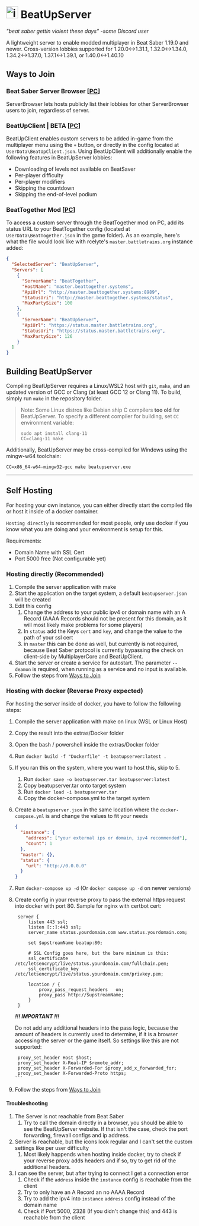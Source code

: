 <img style="height:1.152em" src="https://user-images.githubusercontent.com/25163630/227527749-e3b5934e-b3ed-423f-b88f-4a785699f6af.png" alt="icon"> BeatUpServer
============
*"beat saber gettin violent these days" -some Discord user*

A lightweight server to enable modded multiplayer in Beat Saber 1.19.0 and newer. Cross-version lobbies supported for 1.20.0<->1.31.1, 1.32.0<->1.34.0, 1.34.2<->1.37.0, 1.37.1<->1.39.1, or 1.40.0<->1.40.10

Ways to Join
------------

### Beat Saber Server Browser \[[PC](https://github.com/roydejong/BeatSaberServerBrowser#installation)\]
ServerBrowser lets hosts publicly list their lobbies for other ServerBrowser users to join, regardless of server.

### BeatUpClient | BETA \[[PC](https://github.com/rcelyte/BeatUpRcelyte/releases)\]
BeatUpClient enables custom servers to be added in-game from the multiplayer menu using the `+` button, or directly in the config located at `UserData\BeatUpClient.json`. Using BeatUpClient will additionally enable the following features in BeatUpServer lobbies:
* Downloading of levels not available on BeatSaver
* Per-player difficulty
* Per-player modifiers
* Skipping the countdown
* Skipping the end-of-level podium


### BeatTogether Mod \[[PC](https://github.com/BeatTogether/BeatTogether#installation)\]
To access a custom server through the BeatTogether mod on PC, add its status URL to your BeatTogether config (located at `UserData\BeatTogether.json` in the game folder). As an example, here's what the file would look like with rcelyte's `master.battletrains.org` instance added:
```json
{
  "SelectedServer": "BeatUpServer",
  "Servers": [
    {
      "ServerName": "BeatTogether",
      "HostName": "master.beattogether.systems",
      "ApiUrl": "http://master.beattogether.systems:8989",
      "StatusUri": "http://master.beattogether.systems/status",
      "MaxPartySize": 100
    },
    {
      "ServerName": "BeatUpServer",
      "ApiUrl": "https://status.master.battletrains.org",
      "StatusUri": "https://status.master.battletrains.org",
      "MaxPartySize": 126
    }
  ]
}
```

Building BeatUpServer
---------------------
Compiling BeatUpServer requires a Linux/WSL2 host with `git`, `make`, and an updated version of GCC or Clang (at least GCC 12 or Clang 11).
To build, simply run `make` in the repository folder.
> Note: Some Linux distros like Debian ship C compilers **too old** for BeatUpServer. To specify a different compiler for building, set `CC` environment variable:
> ```
> sudo apt install clang-11
> CC=clang-11 make
> ```

Additionally, BeatUpServer may be cross-compiled for Windows using the mingw-w64 toolchain:
```
CC=x86_64-w64-mingw32-gcc make beatupserver.exe
```

-------------------------------------------
## Self Hosting

For hosting your own instance, you can either directly start the compiled file or host it inside of a docker container.

`Hosting directly` is recommended for most people, only use docker if you know what you are doing and your environment is setup for this.

Requirements:
- Domain Name with SSL Cert
- Port 5000 free (Not configurable yet)

### Hosting directly (Recommended)
1. Compile the server application with make
2. Start the application on the target system, a default `beatupserver.json` will be created
3. Edit this config 
   1. Change the address to your public ipv4 or domain name with an A Record (AAAA Records should not be present for this domain, as it will most likely make problems for some players)
   2. In `status` add the Keys `cert` and `key`, and change the value to the path of your ssl cert
   3. in `master` this can be done as well, but currently is not required, because Beat Saber protocol is currently bypassing the check on client-side by MultiplayerCore and BeatUpClient. 
4. Start the server or create a service for autostart. The parameter `--deamon` is required, when running as a service and no input is available.
5. Follow the steps from [Ways to Join](#ways-to-join)

### Hosting with docker (Reverse Proxy expected)
For hosting the server inside of docker, you have to follow the following steps:

1. Compile the server application with make on linux (WSL or Linux Host)
2. Copy the result into the extras/Docker folder
3. Open the bash / powershell inside the extras/Docker folder
4. Run `docker build -f "Dockerfile" -t beatupserver:latest .`
5. If you ran this on the system, where you want to host this, skip to 5.
   1. Run `docker save -o beatupserver.tar beatupserver:latest`
   2. Copy beatupserver.tar onto target system
   3. Run `docker load -i beatupserver.tar`
   4. Copy the docker-compose.yml to the target system
6. Create a `beatupserver.json` in the same location where the `docker-compose.yml` is and change the values to fit your needs
    ```json
    {
      "instance": {
        "address": ["your external ips or domain, ipv4 recommended"],
        "count": 1
      },
      "master": {},
      "status": {
        "url": "http://0.0.0.0"
      }
    }
    ```
7. Run `docker-compose up -d` (Or `docker compose up -d` on newer versions)
8. Create config in your reverse proxy to pass the external https request into docker with port 80. Sample for nginx with certbot cert:
   ```nginx
    server {
        listen 443 ssl;
        listen [::]:443 ssl;
        server_name status.yourdomain.com www.status.yourdomain.com;

        set $upstreamName beatup:80;

        # SSL Config goes here, but the bare minimum is this:
        ssl_certificate /etc/letsencrypt/live/status.yourdomain.com/fullchain.pem;
        ssl_certificate_key /etc/letsencrypt/live/status.yourdomain.com/privkey.pem;

        location / {
            proxy_pass_request_headers   on;
            proxy_pass http://$upstreamName;
        }
    }
   ```
   ***!!! IMPORTANT !!!***

   Do not add any additional headers into the pass logic, because the amount of headers is currently used to determine, if it is a browser accessing the server or the game itself. So settings like this are not supported:
   ````nginx
    proxy_set_header Host $host;
    proxy_set_header X-Real-IP $remote_addr;
    proxy_set_header X-Forwarded-For $proxy_add_x_forwarded_for;
    proxy_set_header X-Forwarded-Proto https;
   ```
9. Follow the steps from [Ways to Join](#ways-to-join)

#### Troubleshooting
1. The Server is not reachable from Beat Saber
   1. Try to call the domain directly in a browser, you should be able to see the BeatUpServer website. If that isn't the case, check the port forwarding, firewall configs and ip address.
2. Server is reachable, but the icons look regular and I can't set the custom settings like per user difficulty
   1. Most likely happends when hosting inside docker, try to check if your reverse proxy adds headers and if so, try to get rid of the additional headers.
3. I can see the server, but after trying to connect I get a connection error
   1. Check if the `address` inside the `instance` config is reachable from the client
   2. Try to only have an A Record an no AAAA Record
   3. Try to add the ipv4 into `instance` `address` config instead of the domain name
   4. Check if Port 5000, 2328 (If you didn't change this) and 443 is reachable from the client